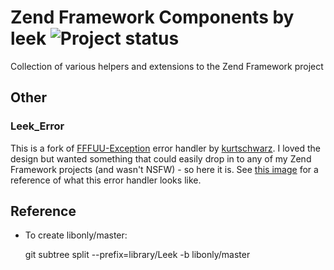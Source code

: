# Zend Framework Components by leek ![Project status](http://stillmaintained.com/leek/zf-components.png)
Collection of various helpers and extensions to the Zend Framework project

## Other

### Leek_Error

This is a fork of [FFFUU-Exception](https://github.com/kurtschwarz/FFFUU-Exception) error handler by [kurtschwarz](https://github.com/kurtschwarz).
I loved the design but wanted something that could easily drop in to any of my Zend Framework projects (and wasn't NSFW) - so here it is.
See [this image](http://i.imgur.com/lFjwF.jpg) for a reference of what this error handler looks like.

## Reference

* To create libonly/master:

    git subtree split --prefix=library/Leek -b libonly/master